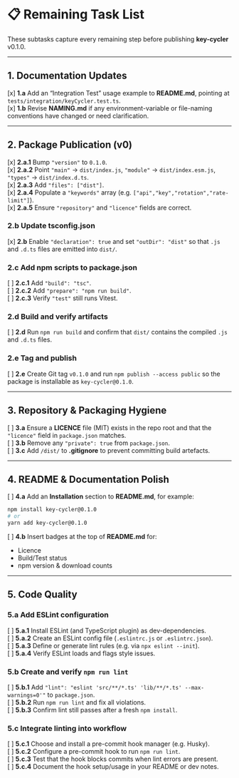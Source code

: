 # 📋 Remaining Task List

These subtasks capture every remaining step before publishing **key-cycler** v0.1.0.

---

## 1. Documentation Updates

[x] **1.a** Add an “Integration Test” usage example to **README.md**, pointing at `tests/integration/keyCycler.test.ts`.  
[x] **1.b** Revise **NAMING.md** if any environment-variable or file-naming conventions have changed or need clarification.  

---

## 2. Package Publication (v0)

[x] **2.a.1** Bump `"version"` to `0.1.0`.  
[x] **2.a.2** Point `"main"` → `dist/index.js`, `"module"` → `dist/index.esm.js`, `"types"` → `dist/index.d.ts`.  
[x] **2.a.3** Add `"files": ["dist"]`.  
[x] **2.a.4** Populate a `"keywords"` array (e.g. `["api","key","rotation","rate-limit"]`).  
[x] **2.a.5** Ensure `"repository"` and `"licence"` fields are correct.  

### 2.b Update **tsconfig.json**  
[x] **2.b** Enable `"declaration": true` and set `"outDir": "dist"` so that `.js` and `.d.ts` files are emitted into `dist/`.  

### 2.c Add npm scripts to **package.json**  
[ ] **2.c.1** Add `"build": "tsc"`.  
[ ] **2.c.2** Add `"prepare": "npm run build"`.  
[ ] **2.c.3** Verify `"test"` still runs Vitest.  

### 2.d Build and verify artifacts  
[ ] **2.d** Run `npm run build` and confirm that `dist/` contains the compiled `.js` and `.d.ts` files.  

### 2.e Tag and publish  
[ ] **2.e** Create Git tag `v0.1.0` and run `npm publish --access public` so the package is installable as `key-cycler@0.1.0`.  

---

## 3. Repository & Packaging Hygiene

[ ] **3.a** Ensure a **LICENCE** file (MIT) exists in the repo root and that the `"licence"` field in `package.json` matches.  
[ ] **3.b** Remove any `"private": true` from `package.json`.  
[ ] **3.c** Add `/dist/` to **.gitignore** to prevent committing build artefacts.  

---

## 4. README & Documentation Polish

[ ] **4.a** Add an **Installation** section to **README.md**, for example:
```bash
npm install key-cycler@0.1.0
# or
yarn add key-cycler@0.1.0
```
[ ] **4.b** Insert badges at the top of **README.md** for:
- Licence  
- Build/Test status  
- npm version & download counts  

---

## 5. Code Quality

### 5.a Add ESLint configuration  
[ ] **5.a.1** Install ESLint (and TypeScript plugin) as dev-dependencies.  
[ ] **5.a.2** Create an ESLint config file (`.eslintrc.js` or `.eslintrc.json`).  
[ ] **5.a.3** Define or generate lint rules (e.g. via `npx eslint --init`).  
[ ] **5.a.4** Verify ESLint loads and flags style issues.  

### 5.b Create and verify `npm run lint`  
[ ] **5.b.1** Add `"lint": "eslint 'src/**/*.ts' 'lib/**/*.ts' --max-warnings=0'"` to `package.json`.  
[ ] **5.b.2** Run `npm run lint` and fix all violations.  
[ ] **5.b.3** Confirm lint still passes after a fresh `npm install`.  

### 5.c Integrate linting into workflow  
[ ] **5.c.1** Choose and install a pre-commit hook manager (e.g. Husky).  
[ ] **5.c.2** Configure a pre-commit hook to run `npm run lint`.  
[ ] **5.c.3** Test that the hook blocks commits when lint errors are present.  
[ ] **5.c.4** Document the hook setup/usage in your README or dev notes.  